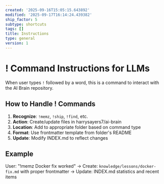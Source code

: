 ```yaml
---
created: '2025-09-16T15:05:15.643892'
modified: '2025-09-17T16:14:24.439382'
ship_factor: 5
subtype: shortcuts
tags: []
title: Instructions
type: general
version: 1
---
```


# ! Command Instructions for LLMs

When user types `!` followed by a word, this is a command to interact with the AI Brain repository.

## How to Handle ! Commands

1. **Recognize**: `!memz`, `!ship`, `!find`, etc.
2. **Action**: Create/update files in harrysayers7/ai-brain
3. **Location**: Add to appropriate folder based on command type
4. **Format**: Use frontmatter template from folder's README
5. **Update**: Modify INDEX.md to reflect changes

## Example
User: "!memz Docker fix worked"
→ Create: `knowledge/lessons/docker-fix.md` with proper frontmatter
→ Update: INDEX.md statistics and recent items